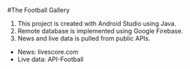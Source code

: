 #The Football Gallery

1. This project is created with Android Studio using Java.
2. Remote database is implemented using Google Firebase.
3. News and live data is pulled from public APIs.
  - News: livescore.com
  - Live data: API-Football